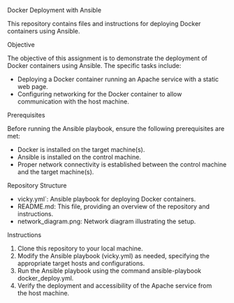 Docker Deployment with Ansible

 This repository contains files and instructions for deploying Docker containers using Ansible.

 Objective

 The objective of this assignment is to demonstrate the deployment of Docker containers using Ansible. The specific tasks include:

- Deploying a Docker container running an Apache service with a static web page.
- Configuring networking for the Docker container to allow communication with the host machine.


Prerequisites

 Before running the Ansible playbook, ensure the following prerequisites are met:

- Docker is installed on the target machine(s).
- Ansible is installed on the control machine.
- Proper network connectivity is established between the control machine and the target machine(s).

 Repository Structure

- vicky.yml`: Ansible playbook for deploying Docker containers.
- README.md: This file, providing an overview of the repository and instructions.
- network_diagram.png: Network diagram illustrating the setup.

 Instructions

1. Clone this repository to your local machine.
2. Modify the Ansible playbook (vicky.yml) as needed, specifying the appropriate target hosts and configurations.
3. Run the Ansible playbook using the command ansible-playbook docker_deploy.yml.
4. Verify the deployment and accessibility of the Apache service from the host machine.
